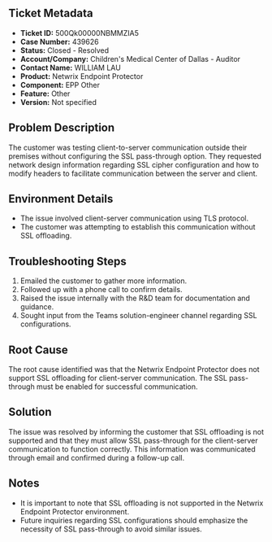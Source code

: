 ## Ticket Metadata
- **Ticket ID:** 500Qk00000NBMMZIA5
- **Case Number:** 439626
- **Status:** Closed - Resolved
- **Account/Company:** Children's Medical Center of Dallas - Auditor
- **Contact Name:** WILLIAM LAU
- **Product:** Netwrix Endpoint Protector
- **Component:** EPP Other
- **Feature:** Other
- **Version:** Not specified

## Problem Description
The customer was testing client-to-server communication outside their premises without configuring the SSL pass-through option. They requested network design information regarding SSL cipher configuration and how to modify headers to facilitate communication between the server and client.

## Environment Details
- The issue involved client-server communication using TLS protocol.
- The customer was attempting to establish this communication without SSL offloading.

## Troubleshooting Steps
1. Emailed the customer to gather more information.
2. Followed up with a phone call to confirm details.
3. Raised the issue internally with the R&D team for documentation and guidance.
4. Sought input from the Teams solution-engineer channel regarding SSL configurations.

## Root Cause
The root cause identified was that the Netwrix Endpoint Protector does not support SSL offloading for client-server communication. The SSL pass-through must be enabled for successful communication.

## Solution
The issue was resolved by informing the customer that SSL offloading is not supported and that they must allow SSL pass-through for the client-server communication to function correctly. This information was communicated through email and confirmed during a follow-up call.

## Notes
- It is important to note that SSL offloading is not supported in the Netwrix Endpoint Protector environment.
- Future inquiries regarding SSL configurations should emphasize the necessity of SSL pass-through to avoid similar issues.